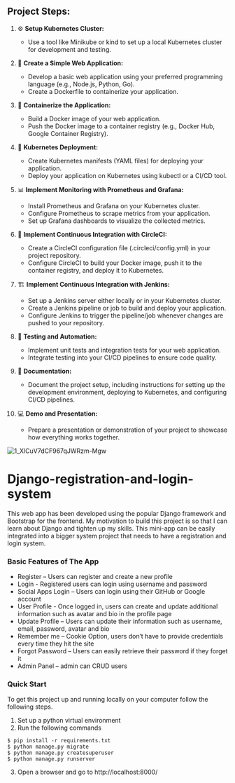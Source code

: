 ## Project Steps:

1. :gear: **Setup Kubernetes Cluster:**<br>
   - Use a tool like Minikube or kind to set up a local Kubernetes cluster for development and testing.

2. :rocket: **Create a Simple Web Application:**<br>
   - Develop a basic web application using your preferred programming language (e.g., Node.js, Python, Go).<br>
   - Create a Dockerfile to containerize your application.

3. :whale: **Containerize the Application:**<br>
   - Build a Docker image of your web application.<br>
   - Push the Docker image to a container registry (e.g., Docker Hub, Google Container Registry).

4. :ship: **Kubernetes Deployment:**<br>
   - Create Kubernetes manifests (YAML files) for deploying your application.<br>
   - Deploy your application on Kubernetes using kubectl or a CI/CD tool.

5. :bar_chart: **Implement Monitoring with Prometheus and Grafana:**<br>
   - Install Prometheus and Grafana on your Kubernetes cluster.<br>
   - Configure Prometheus to scrape metrics from your application.<br>
   - Set up Grafana dashboards to visualize the collected metrics.

6. :repeat: **Implement Continuous Integration with CircleCI:**<br>
   - Create a CircleCI configuration file (.circleci/config.yml) in your project repository.<br>
   - Configure CircleCI to build your Docker image, push it to the container registry, and deploy it to Kubernetes.

7. :building_construction: **Implement Continuous Integration with Jenkins:**<br>
   - Set up a Jenkins server either locally or in your Kubernetes cluster.<br>
   - Create a Jenkins pipeline or job to build and deploy your application.<br>
   - Configure Jenkins to trigger the pipeline/job whenever changes are pushed to your repository.

8. :microscope: **Testing and Automation:**<br>
   - Implement unit tests and integration tests for your web application.<br>
   - Integrate testing into your CI/CD pipelines to ensure code quality.

9. :page_with_curl: **Documentation:**<br>
   - Document the project setup, including instructions for setting up the development environment, deploying to Kubernetes, and configuring CI/CD pipelines.

10. :computer: **Demo and Presentation:**<br>
    - Prepare a presentation or demonstration of your project to showcase how everything works together.




![1_XlCuV7dCF967qJWRzm-Mgw](https://github.com/PatrykKazmierczak/Monitoring-and-Continuous-Integration-with-Kubernetes/assets/46955522/1d939857-11ef-4035-883c-f7cf3f221e2a)




# Django-registration-and-login-system
This web app has been developed using the popular Django framework and Bootstrap for the frontend. My motivation to build this project is so that I can learn about Django and tighten up my skills. This mini-app can be easily integrated into a bigger system project that needs to have a registration and login system.

### Basic Features of The App
    
* Register – Users can register and create a new profile
* Login - Registered users can login using username and password
* Social Apps Login – Users can login using their GitHub or Google account
* User Profile - Once logged in, users can create and update additional information such as avatar and bio in the profile page
* Update Profile – Users can update their information such as username, email, password, avatar and bio
* Remember me – Cookie Option, users don’t have to provide credentials every time they hit the site
* Forgot Password – Users can easily retrieve their password if they forget it 
* Admin Panel – admin can CRUD users

### Quick Start
To get this project up and running locally on your computer follow the following steps.
1. Set up a python virtual environment
2. Run the following commands
```
$ pip install -r requirements.txt
$ python manage.py migrate
$ python manage.py createsuperuser
$ python manage.py runserver
```
   
3. Open a browser and go to http://localhost:8000/


